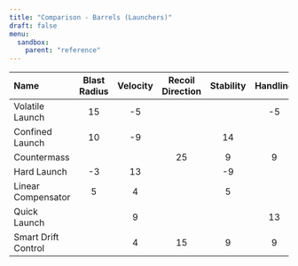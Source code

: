 ```yaml
---
title: "Comparison - Barrels (Launchers)"
draft: false
menu:
  sandbox:
    parent: "reference"
---
```


|Name | Blast Radius | Velocity | Recoil Direction | Stability | Handling |
|:-|:-:|:-:|:-:|:-:|:-:|
|Volatile Launch|15|-5|||-5|
|Confined Launch|10|-9||14||
|Countermass|||25|9|9|
|Hard Launch|-3|13||-9||
|Linear Compensator|5|4||5||
|Quick Launch||9|||13|
|Smart Drift Control||4|15|9|9|